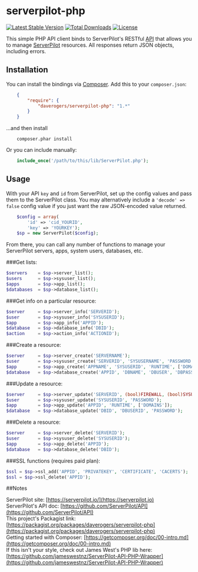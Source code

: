 # serverpilot-php
[![Latest Stable Version](https://poser.pugx.org/daverogers/serverpilot-php/v/stable.svg)](https://packagist.org/packages/daverogers/serverpilot-php) [![Total Downloads](https://poser.pugx.org/daverogers/serverpilot-php/downloads.svg)](https://packagist.org/packages/daverogers/serverpilot-php) [![License](https://poser.pugx.org/daverogers/serverpilot-php/license.svg)](https://packagist.org/packages/daverogers/serverpilot-php)


This simple PHP API client binds to ServerPilot's RESTful [API](https://github.com/ServerPilot/API) that allows you to manage [ServerPilot](https://serverpilot.io) resources. All responses return JSON objects, including errors.

## Installation

You can install the bindings via [Composer](http://getcomposer.org/). Add this to your `composer.json`:
```json
	{
		"require": {
			"daverogers/serverpilot-php": "1.*"
		}
	}
```
...and then install
```
	composer.phar install
```
Or you can include manually:
```php
	include_once('/path/to/this/lib/ServerPilot.php');
```

## Usage

With your API `key` and `id` from ServerPilot, set up the config values and pass them to the ServerPilot class. You may alternatively include a `'decode' => false` config value if you just want the raw JSON-encoded value returned.

```php
	$config = array(
		'id' => 'cid_YOURID',
		'key' => 'YOURKEY');
	$sp = new ServerPilot($config);
```
From there, you can call any number of functions to manage your ServerPilot servers, apps, system users, databases, etc.

###Get lists:
```php
$servers    = $sp->server_list();
$users      = $sp->sysuser_list();
$apps       = $sp->app_list();
$databases  = $sp->database_list();
```

###Get info on a particular resource:
```php
$server     = $sp->server_info('SERVERID');
$user       = $sp->sysuser_info('SYSUSERID');
$app        = $sp->app_info('APPID');
$database   = $sp->database_info('DBID');
$action     = $sp->action_info('ACTIONID');
```

###Create a resource:
```php
$server     = $sp->server_create('SERVERNAME');
$user       = $sp->sysuser_create('SERVERID', 'SYSUSERNAME', 'PASSWORD');
$app        = $sp->app_create('APPNAME', 'SYSUSERID', 'RUNTIME', ['DOMAINS']) );
$database   = $sp->database_create('APPID', 'DBNAME', 'DBUSER', 'DBPASSWORD');
```

###Update a resource:
```php
$server     = $sp->server_update('SERVERID', (bool)FIREWALL, (bool)SYSUPDATE);
$user       = $sp->sysuser_update('SYSUSERID', 'PASSWORD');
$app        = $sp->app_update('APPID', 'RUNTIME', ['DOMAINS']);
$database   = $sp->database_update('DBID', 'DBUSERID', 'PASSWORD');
```

###Delete a resource:
```php
$server     = $sp->server_delete('SERVERID');
$user       = $sp->sysuser_delete('SYSUSERID');
$app        = $sp->app_delete('APPID');
$database   = $sp->database_delete('DBID');
```

###SSL functions (requires paid plan):
```php
$ssl = $sp->ssl_add('APPID', 'PRIVATEKEY', 'CERTIFICATE', 'CACERTS');
$ssl = $sp->ssl_delete('APPID');
```

##Notes

ServerPilot site: [https://serverpilot.io/](https://serverpilot.io)  
ServerPilot's API doc: [https://github.com/ServerPilot/API](https://github.com/ServerPilot/API)  
This project's Packagist link: [https://packagist.org/packages/daverogers/serverpilot-php](https://packagist.org/packages/daverogers/serverpilot-php)  
Getting started with Composer: [https://getcomposer.org/doc/00-intro.md](https://getcomposer.org/doc/00-intro.md)  
If this isn't your style, check out James West's PHP lib here: [https://github.com/jameswestnz/ServerPilot-API-PHP-Wrapper](https://github.com/jameswestnz/ServerPilot-API-PHP-Wrapper)
